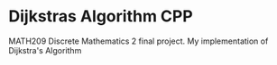 # Dijkstras Algorithm CPP
 MATH209 Discrete Mathematics 2 final project. My implementation of Dijkstra's Algorithm
